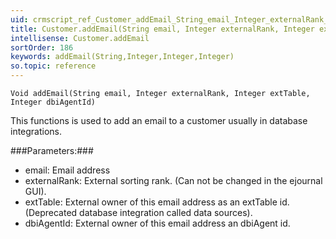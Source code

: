 ```yaml
---
uid: crmscript_ref_Customer_addEmail_String_email_Integer_externalRank_Integer_extTable_Integer_dbiAgentId
title: Customer.addEmail(String email, Integer externalRank, Integer extTable, Integer dbiAgentId)
intellisense: Customer.addEmail
sortOrder: 186
keywords: addEmail(String,Integer,Integer,Integer)
so.topic: reference
---
```



    Void addEmail(String email, Integer externalRank, Integer extTable, Integer dbiAgentId)
    

This functions is used to add an email to a customer usually in database integrations.



###Parameters:###


 - email: Email address
 - externalRank: External sorting rank. (Can not be changed in the ejournal GUI).
 - extTable: External owner of this email address as an extTable id. (Deprecated database integration called data sources).
 - dbiAgentId: External owner of this email address an dbiAgent id.


